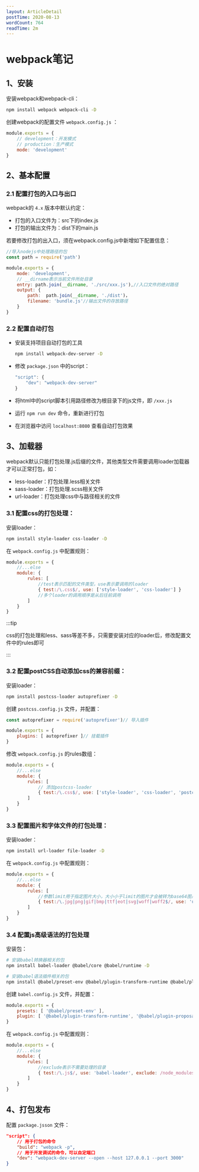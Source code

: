 ```yaml
---
layout: ArticleDetail
postTime: 2020-08-13
wordCount: 764
readTime: 2m
---
```


# webpack笔记

## 1、安装

安装webpack和webpack-cli：

~~~bash
npm install webpack webpack-cli -D
~~~

创建webpack的配置文件 `webpack.config.js` ：

~~~js
module.exports = {
    // development：开发模式
    // production：生产模式
	mode: 'development'
}
~~~



## 2、基本配置

### 2.1 配置打包的入口与出口

webpack的 `4.x` 版本中默认约定：

- 打包的入口文件为：src下的index.js
- 打包的输出文件为：dist下的main.js

若要修改打包的出入口，须在webpack.config.js中新增如下配置信息：

~~~js
//导入nodejs中处理路径的包
const path = require('path')

module.exports = {
	mode: 'development',
    // __dirname表示当前文件所处目录
    entry: path.join(__dirname, './src/xxx.js'),//入口文件的绝对路径
    output: {
        path:  path.join(__dirname, './dist')，
        filename: 'bundle.js'//输出文件的存放路径
    }
}
~~~



### 2.2 配置自动打包

- 安装支持项目自动打包的工具

  ~~~bash
  npm install webpack-dev-server -D
  ~~~

- 修改 `package.json` 中的script：

  ~~~js
  "script": {
      "dev": "webpack-dev-server"
  }
  ~~~

- 将html中的script脚本引用路径修改为根目录下的js文件，即 `/xxx.js`

- 运行 `npm run dev` 命令，重新进行打包

- 在浏览器中访问 `localhost:8080` 查看自动打包效果



## 3、加载器

webpack默认只能打包处理.js后缀的文件，其他类型文件需要调用loader加载器才可以正常打包，如：

- less-loader：打包处理.less相关文件
- sass-loader：打包处理.scss相关文件
- url-loader：打包处理css中与路径相关的文件

### 3.1 配置css的打包处理：

安装loader：

~~~bash
npm install style-loader css-loader -D
~~~

在 `webpack.config.js` 中配置规则：

~~~js
module.exports = {
    //...else
    module: {
        rules: [
            //test表示匹配的文件类型，use表示要调用的loader
            { test:/\.css$/, use: ['style-loader', 'css-loader'] }
    		//多个loader的调用顺序是从后往前调用
        ]
    }
}
~~~

:::tip

css的打包处理和less、sass等差不多，只需要安装对应的loader后，修改配置文件中的rules即可

:::

### 3.2 配置postCSS自动添加css的兼容前缀：

安装loader：

~~~bash
npm install postcss-loader autoprefixer -D
~~~

创建 `postcss.config.js` 文件，并配置：

~~~js
const autoprefixer = require('autoprefixer')// 导入插件

module.exports = {
    plugins: [ autoprefixer ]// 挂载插件
}
~~~

修改 `webpack.config.js` 的rules数组：

~~~js
module.exports = {
    //...else
    module: {
        rules: [
            // 添加postcss-loader
            { test:/\.css$/, use: ['style-loader', 'css-loader', 'postcss-loader'] }
        ]
    }
}
~~~

### 3.3 配置图片和字体文件的打包处理：

安装loader：

~~~bash
npm install url-loader file-loader -D
~~~

在 `webpack.config.js` 中配置规则：

~~~js
module.exports = {
    //...else
    module: {
        rules: [
        	//参数limit用于指定图片大小，大小小于limit的图片才会被转为base64图片
            { test:/\.jpg|png|gif|bmp|ttf|eot|svg|woff|woff2$/, use: 'url-loader?limit=xxx' }
        ]
    }
}
~~~

### 3.4 配置js高级语法的打包处理

安装包：

~~~bash
# 安装babel转换器相关的包
npm install babel-loader @babel/core @babel/runtime -D

# 安装babel语法插件相关的包
npm install @babel/preset-env @babel/plugin-transform-runtime @babel/plugin-proposal-class-properties -D
~~~

创建 `babel.config.js` 文件，并配置：

~~~js
module.exports = {
    presets: [ '@babel/preset-env' ],
    plugin: [ '@babel/plugin-transform-runtime', '@babel/plugin-proposal-class-properties' ]
}
~~~

在 `webpack.config.js` 中配置规则：

~~~js
module.exports = {
    //...else
    module: {
        rules: [
        	//exclude表示不需要处理的目录
            { test:/\.js$/, use: 'babel-loader', exclude: /node_modules/ }
        ]
    }
}
~~~



## 4、打包发布

配置 `package.jsson` 文件：

~~~json
"script": {
    // 用于打包的命令
    "build": "webpack -p",
    // 用于开发调试的命令，可以自定端口
    "dev": "webpack-dev-server --open --host 127.0.0.1 --port 3000"
}
~~~